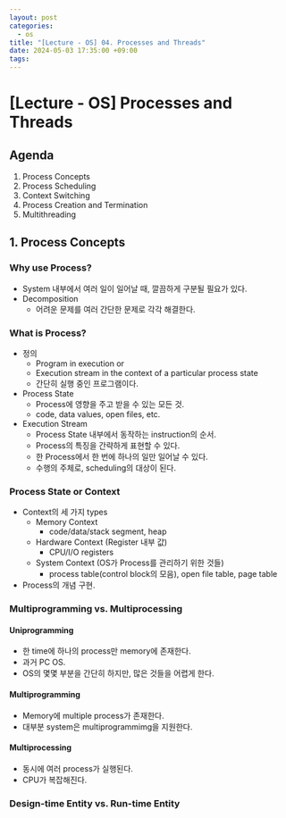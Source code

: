 ```yaml
---
layout: post
categories:
  - os
title: "[Lecture - OS] 04. Processes and Threads"
date: 2024-05-03 17:35:00 +09:00
tags:
---
```

# \[Lecture - OS] Processes and Threads

## Agenda

1. Process Concepts
2. Process Scheduling
3. Context Switching
4. Process Creation and Termination
5. Multithreading

## 1. Process Concepts

### Why use Process?

- System 내부에서 여러 일이 일어날 때, 깔끔하게 구분될 필요가 있다.
- Decomposition
	- 어려운 문제를 여러 간단한 문제로 각각 해결한다.

### What is Process?

- 정의
	- Program in execution or
	- Execution stream in the context of a particular process state
	- 간단히 실행 중인 프로그램이다.
- Process State
	- Process에 영향을 주고 받을 수 있는 모든 것.
	- code, data values, open files, etc.
- Execution Stream
	- Process State 내부에서 동작하는 instruction의 순서.
	- Process의 특징을 간략하게 표현할 수 있다.
	- 한 Process에서 한 번에 하나의 일만 일어날 수 있다.
	- 수행의 주체로, scheduling의 대상이 된다.

### Process State or Context

- Context의 세 가지 types
	- Memory Context
		- code/data/stack segment, heap
	- Hardware Context (Register 내부 값)
		- CPU/I/O registers
	- System Context (OS가 Process를 관리하기 위한 것들)
		- process table(control block의 모음), open file table, page table
- Process의 개념 구현.

### Multiprogramming vs. Multiprocessing

#### Uniprogramming

- 한 time에 하나의 process만 memory에 존재한다.
- 과거 PC OS.
- OS의 몇몇 부분을 간단히 하지만, 많은 것들을 어렵게 한다.

#### Multiprogramming

- Memory에 multiple process가 존재한다.
- 대부분 system은 multiprogrammimg을 지원한다.

#### Multiprocessing

- 동시에 여러 process가 실행된다.
- CPU가 복잡해진다.

### Design-time Entity vs. Run-time Entity

